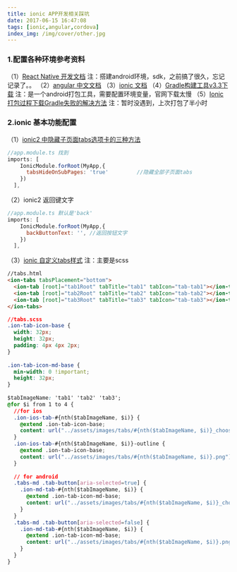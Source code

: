 ```yaml
---
title: ionic APP开发相关踩坑
date: 2017-06-15 16:47:08
tags: [ionic,angular,cordova]
index_img: /img/cover/other.jpg
---
```


### 1.配置各种环境参考资料
（1）[React Native 开发文档](http://reactnative.cn/docs/0.45/getting-started.html)
注：搭建android环境，sdk，之前搞了很久，忘记记录了。。
（2）[angular 中文文档](https://angular.cn/)
（3）[ionic 文档](http://ionicframework.com/docs)
（4）[Gradle构建工具v3.3下载](http://www.pc6.com/softview/SoftView_421983.html)
注：是一个android打包工具，需要配置环境变量，官网下载太慢
（5）[Ionic打包过程下载Gradle失败的解决方法](http://www.jianshu.com/p/9595eccac3d1)
注：暂时没遇到，上次打包了半小时


### 2.ionic 基本功能配置
（1）[ionic2 中隐藏子页面tabs选项卡的三种方法](http://www.cnblogs.com/zsl123/p/6425489.html)
```javascript
//app.module.ts 找到
imports: [
    IonicModule.forRoot(MyApp,{
      tabsHideOnSubPages: 'true'         //隐藏全部子页面tabs
    })
  ],
```
（2）ionic2 返回键文字
```javascript
//app.module.ts 默认是'back'
imports: [
    IonicModule.forRoot(MyApp,{
      backButtonText: '', //返回按钮文字
    })
  ],
```

（3）[ionic 自定义tabs样式](http://blog.csdn.net/malonely/article/details/52777369)
注：主要是scss
```html
//tabs.html
<ion-tabs tabsPlacement="bottom">  
  <ion-tab [root]="tab1Root" tabTitle="tab1" tabIcon="tab-tab1"></ion-tab>  
  <ion-tab [root]="tab2Root" tabTitle="tab2" tabIcon="tab-tab2"></ion-tab>  
  <ion-tab [root]="tab3Root" tabTitle="tab3" tabIcon="tab-tab3"></ion-tab>  
</ion-tabs>  
```
```css
//tabs.scss
.ion-tab-icon-base {  
  width: 32px;  
  height: 32px;  
  padding: 4px 4px 2px;  
}  
  
.ion-tab-icon-md-base {  
  min-width: 0 !important;  
  height: 32px;  
}  
  
$tabImageName: 'tab1' 'tab2' 'tab3';  
@for $i from 1 to 4 {  
  //for ios  
  .ion-ios-tab-#{nth($tabImageName, $i)} {  
    @extend .ion-tab-icon-base;  
    content: url("../assets/images/tabs/#{nth($tabImageName, $i)}_choosed.png");  
  }  
  .ion-ios-tab-#{nth($tabImageName, $i)}-outline {  
    @extend .ion-tab-icon-base;  
    content: url("../assets/images/tabs/#{nth($tabImageName, $i)}.png");  
  }  
  
  // for android  
  .tabs-md .tab-button[aria-selected=true] {  
    .ion-md-tab-#{nth($tabImageName, $i)} {  
      @extend .ion-tab-icon-md-base;  
      content: url("../assets/images/tabs/#{nth($tabImageName, $i)}_choosed.png");  
    }  
  }  
  .tabs-md .tab-button[aria-selected=false] {  
    .ion-md-tab-#{nth($tabImageName, $i)} {  
      @extend .ion-tab-icon-md-base;  
      content: url("../assets/images/tabs/#{nth($tabImageName, $i)}.png");  
    }  
  }  
}  
```

